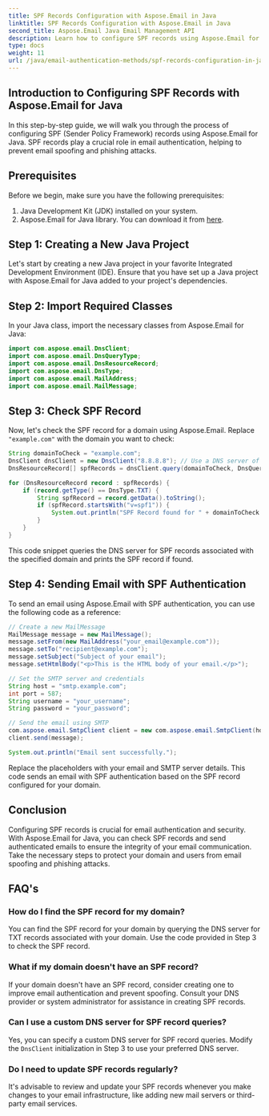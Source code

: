 ```yaml
---
title: SPF Records Configuration with Aspose.Email in Java
linktitle: SPF Records Configuration with Aspose.Email in Java
second_title: Aspose.Email Java Email Management API
description: Learn how to configure SPF records using Aspose.Email for Java. Enhance email authentication and prevent spoofing with step-by-step guidance and code examples.
type: docs
weight: 11
url: /java/email-authentication-methods/spf-records-configuration-in-java/
---
```


## Introduction to Configuring SPF Records with Aspose.Email for Java

In this step-by-step guide, we will walk you through the process of configuring SPF (Sender Policy Framework) records using Aspose.Email for Java. SPF records play a crucial role in email authentication, helping to prevent email spoofing and phishing attacks.

## Prerequisites

Before we begin, make sure you have the following prerequisites:

1. Java Development Kit (JDK) installed on your system.
2. Aspose.Email for Java library. You can download it from [here](https://releases.aspose.com/email/java/).

## Step 1: Creating a New Java Project

Let's start by creating a new Java project in your favorite Integrated Development Environment (IDE). Ensure that you have set up a Java project with Aspose.Email for Java added to your project's dependencies.

## Step 2: Import Required Classes

In your Java class, import the necessary classes from Aspose.Email for Java:

```java
import com.aspose.email.DnsClient;
import com.aspose.email.DnsQueryType;
import com.aspose.email.DnsResourceRecord;
import com.aspose.email.DnsType;
import com.aspose.email.MailAddress;
import com.aspose.email.MailMessage;
```

## Step 3: Check SPF Record

Now, let's check the SPF record for a domain using Aspose.Email. Replace `"example.com"` with the domain you want to check:

```java
String domainToCheck = "example.com";
DnsClient dnsClient = new DnsClient("8.8.8.8"); // Use a DNS server of your choice
DnsResourceRecord[] spfRecords = dnsClient.query(domainToCheck, DnsQueryType.TXT);

for (DnsResourceRecord record : spfRecords) {
    if (record.getType() == DnsType.TXT) {
        String spfRecord = record.getData().toString();
        if (spfRecord.startsWith("v=spf1")) {
            System.out.println("SPF Record found for " + domainToCheck + ": " + spfRecord);
        }
    }
}
```

This code snippet queries the DNS server for SPF records associated with the specified domain and prints the SPF record if found.

## Step 4: Sending Email with SPF Authentication

To send an email using Aspose.Email with SPF authentication, you can use the following code as a reference:

```java
// Create a new MailMessage
MailMessage message = new MailMessage();
message.setFrom(new MailAddress("your_email@example.com"));
message.setTo("recipient@example.com");
message.setSubject("Subject of your email");
message.setHtmlBody("<p>This is the HTML body of your email.</p>");

// Set the SMTP server and credentials
String host = "smtp.example.com";
int port = 587;
String username = "your_username";
String password = "your_password";

// Send the email using SMTP
com.aspose.email.SmtpClient client = new com.aspose.email.SmtpClient(host, port, username, password);
client.send(message);

System.out.println("Email sent successfully.");
```

Replace the placeholders with your email and SMTP server details. This code sends an email with SPF authentication based on the SPF record configured for your domain.

## Conclusion

Configuring SPF records is crucial for email authentication and security. With Aspose.Email for Java, you can check SPF records and send authenticated emails to ensure the integrity of your email communication. Take the necessary steps to protect your domain and users from email spoofing and phishing attacks.

## FAQ's

### How do I find the SPF record for my domain?

You can find the SPF record for your domain by querying the DNS server for TXT records associated with your domain. Use the code provided in Step 3 to check the SPF record.

### What if my domain doesn't have an SPF record?

If your domain doesn't have an SPF record, consider creating one to improve email authentication and prevent spoofing. Consult your DNS provider or system administrator for assistance in creating SPF records.

### Can I use a custom DNS server for SPF record queries?

Yes, you can specify a custom DNS server for SPF record queries. Modify the `DnsClient` initialization in Step 3 to use your preferred DNS server.

### Do I need to update SPF records regularly?

It's advisable to review and update your SPF records whenever you make changes to your email infrastructure, like adding new mail servers or third-party email services.
